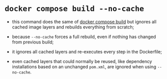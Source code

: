 # `docker compose build --no-cache`

- this command does the same of [docker compose build](../compose-build/compose_build.md) but ignores all cached image layers and rebuilds everything from scratch;
- because `--no-cache` forces a full rebuild, even if nothing has changed from previous build;
- it ignores all cached layers and re-executes every step in the Dockerfile;


- even cached layers that could normally be reused, like dependency installations based on an unchanged `pom.xml`, are ignored when using `--no-cache`.